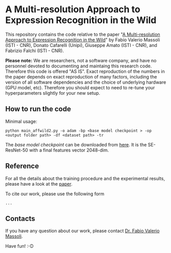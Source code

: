 # A Multi-resolution Approach to Expression Recognition in the Wild

This repository contains the code relative to the paper "[A Multi-resolution Approach to Expression Recognition in the Wild](https://arxiv.org/abs/2103.05723)"
by Fabio Valerio Massoli (ISTI - CNR), Donato Cafarelli (Unipi),  Giuseppe Amato (ISTI - CNR), and Fabrizio Falchi (ISTI - CNR).

**Please note:** 
We are researchers, not a software company, and have no personnel devoted to documenting and maintaing this research code. 
Therefore this code is offered "AS IS". Exact reproduction of the numbers in the paper depends on exact reproduction of many factors, 
including the version of all software dependencies and the choice of underlying hardware (GPU model, etc). Therefore you should expect
to need to re-tune your hyperparameters slightly for your new setup.


## How to run the code

Minimal usage:

```
python main_affwild2.py -o adam -bp <base model checkpoint > -op <output folder path> -df <dataset path> -tr
```

The *base model checkpoint* can be downloaded from [here](https://github.com/ox-vgg/vgg_face2). It is the SE-ResNet-50 with a final 
features vector 2048-dim.


## Reference
For all the details about the training procedure and the experimental results, 
please have a look at the [paper](https://arxiv.org/abs/2103.05723).

To cite our work, please use the following form

```
...
```

## Contacts
If you have any question about our work, please contact [Dr. Fabio Valerio Massoli](mailto:fabio.massoli@isti.cnr.it). 

Have fun! :-D
